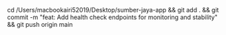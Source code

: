cd /Users/macbookairi52019/Desktop/sumber-jaya-app && git add . && git commit -m "feat: Add health check endpoints for monitoring and stability" && git push origin main